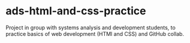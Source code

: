 # ads-html-and-css-practice
Project in group with systems analysis and development students, to practice basics of web development (HTMl and CSS) and GitHub collab.
